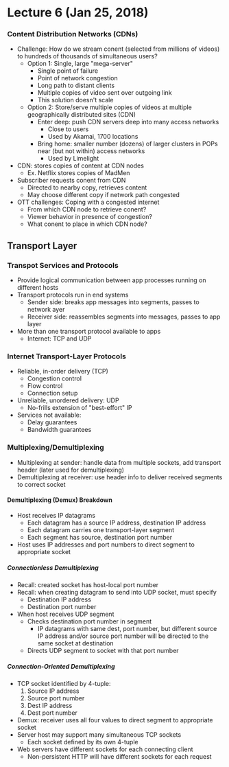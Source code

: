 # Lecture 6 (Jan 25, 2018)
### Content Distribution Networks (CDNs)
* Challenge: How do we stream conent (selected from millions of videos) to hundreds of thousands of simultaneous users?
  * Option 1: Single, large "mega-server"
    * Single point of failure
    * Point of network congestion
    * Long path to distant clients
    * Multiple copies of video sent over outgoing link
    * This solution doesn't scale
  * Option 2: Store/serve multiple copies of videos at multiple geographically distributed sites (CDN)
    * Enter deep: push CDN servers deep into many access networks
      * Close to users
      * Used by Akamai, 1700 locations
    * Bring home: smaller number (dozens) of larger clusters in POPs near (but not within) access networks
      * Used by Limelight
* CDN: stores copies of content at CDN nodes
  * Ex. Netflix stores copies of MadMen
* Subscriber requests conent from CDN
  * Directed to nearby copy, retrieves content
  * May choose different copy if network path congested
* OTT challenges: Coping with a congested internet
  * From which CDN node to retrieve conent?
  * Viewer behavior in presence of congestion?
  * What conent to place in which CDN node?
## Transport Layer
### Transpot Services and Protocols
* Provide logical communication between app processes running on different hosts
* Transport protocols run in end systems
  * Sender side: breaks app messages into segments, passes to network ayer
  * Receiver side: reassembles segments into messages, passes to app layer
* More than one transport protocol available to apps
  * Internet: TCP and UDP
### Internet Transport-Layer Protocols
* Reliable, in-order delivery (TCP)
  * Congestion control
  * Flow control
  * Connection setup
* Unreliable, unordered delivery: UDP
  * No-frills extension of "best-effort" IP
* Services not available:
  * Delay guarantees
  * Bandwidth guarantees
### Multiplexing/Demultiplexing
* Multiplexing at sender: handle data from multiple sockets, add transport header (later used for demultiplexing)
* Demultiplexing at receiver: use header info to deliver received segments to correct socket
#### Demultiplexing (Demux) Breakdown
* Host receives IP datagrams
  * Each datagram has a source IP address, destination IP address
  * Each datagram carries one transport-layer segment
  * Each segment has source, destination port number
* Host uses IP addresses and port numbers to direct segment to appropriate socket
##### Connectionless Demultiplexing
* Recall: created socket has host-local port number
* Recall: when creating datagram to send into UDP socket, must specify
  * Destination IP address
  * Destination port number
* When host receives UDP segment
  * Checks destination port number in segment
    * IP datagrams with same dest, port number, but different source IP address and/or source port number will be directed to the same socket at destination
  * Directs UDP segment to socket with that port number
##### Connection-Oriented Demultiplexing
* TCP socket identified by 4-tuple:
  1. Source IP address
  2. Source port number
  3. Dest IP address
  4. Dest port number
* Demux: receiver uses all four values to direct segment to appropriate socket
* Server host may support many simultaneous TCP sockets
  * Each socket defined by its own 4-tuple
* Web servers have different sockets for each connecting client
  * Non-persistent HTTP will have different sockets for each request
